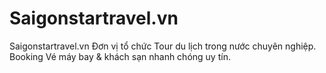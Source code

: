# Saigonstartravel.vn
Saigonstartravel.vn Đơn vị tổ chức Tour du lịch trong nước chuyên nghiệp. Booking Vé máy bay &amp; khách sạn nhanh chóng uy tín.
